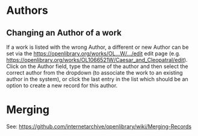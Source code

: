 # Authors

## Changing an Author of a work
If a work is listed with the wrong Author, a different or new Author can be set via the https://openlibrary.org/works/OL...W/.../edit edit page (e.g. https://openlibrary.org/works/OL1066521W/Caesar_and_Cleopatral/edit). Click on the Author field, type the name of the author and then select the correct author from the dropdown (to associate the work to an existing author in the system), or click the last entry in the list which should be an option to create a new record for this author.

# Merging

See: https://github.com/internetarchive/openlibrary/wiki/Merging-Records
